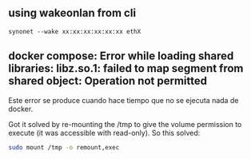 ## using wakeonlan from cli

`synonet --wake xx:xx:xx:xx:xx:xx ethX`


## docker compose: Error while loading shared libraries: libz.so.1: failed to map segment from shared object: Operation not permitted

Este error se produce cuando hace tiempo que no se ejecuta nada de docker.

Got it solved by re-mounting the /tmp to give the volume permission to execute (it was accessible with read-only). So this solved:

```bash
sudo mount /tmp -o remount,exec
```

